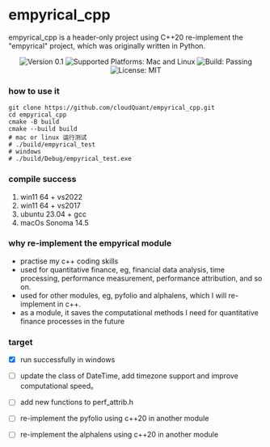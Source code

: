 # empyrical_cpp
empyrical_cpp is a header-only project using C++20 re-implement the "empyrical" project, 
which was originally written in Python.

<p style="text-align: center;">
    <img src="https://img.shields.io/badge/version-0.1-blueviolet.svg" alt="Version 0.1"/>
    <img src="https://img.shields.io/badge/platform-mac|linux-yellow.svg" alt="Supported Platforms: Mac and Linux"/>
    <img src="https://img.shields.io/badge/build-passing-brightgreen" alt="Build: Passing"/>
    <img src="https://img.shields.io/badge/license-MIT-orange" alt="License: MIT"/>
</p>

### how to use it
```git 
git clone https://github.com/cloudQuant/empyrical_cpp.git
cd empyrical_cpp
cmake -B build
cmake --build build
# mac or linux 运行测试
# ./build/empyrical_test
# windows
# ./build/Debug/empyrical_test.exe
```

### compile success
1. win11 64 + vs2022
2. win11 64 + vs2017
3. ubuntu 23.04 + gcc 
4. macOs Sonoma 14.5
### why re-implement the empyrical module

- practise my c++ coding skills
- used for quantitative finance, eg, financial data analysis, time processing, performance measurement,
  performance attribution, and so on.
- used for other modules, eg, pyfolio and alphalens, which I will re-implement in c++.
- as a module, it saves the computational methods I need for quantitative finance processes in the future

### target

- [x] run successfully in windows

- [ ] update the class of DateTime, add timezone support and improve computational speed。

- [ ] add new functions to perf_attrib.h 

- [ ] re-implement the pyfolio using c++20 in another module 

- [ ] re-implement the alphalens using c++20 in another module 


